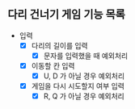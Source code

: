 ## 다리 건너기 게임 기능 목록

- 입력
  - [X] 다리의 길이를 입력
    - [X] 문자를 입력했을 때 예외처리
  - [X] 이동할 칸 입력
    - [X] U, D 가 아닐 경우 예외처리
  - [X] 게임을 다시 시도할지 여부 입력
    - [X] R, Q 가 아닐 경우 예외처리
